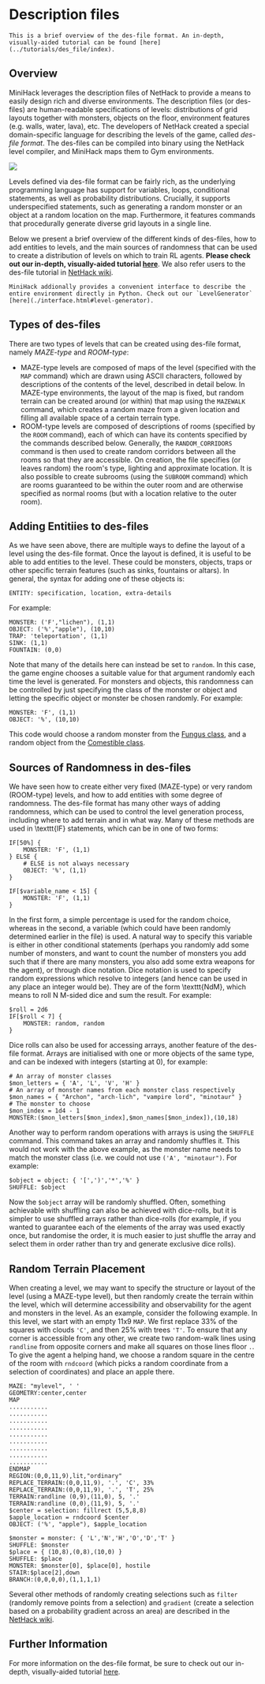 # Description files

````{note}
This is a brief overview of the des-file format. An in-depth, visually-aided tutorial can be found [here](../tutorials/des_file/index).
````

## Overview

MiniHack leverages the description files of NetHack to provide a means to easily design rich and diverse environments. The description files (or des-files) are human-readable specifications of levels: distributions of grid layouts together with monsters, objects on the floor, environment features (e.g. walls, water, lava), etc. The developers of NetHack created a special domain-specific language for describing the levels of the game, called _des-file format_. The des-files can be compiled into binary using the NetHack level compiler, and MiniHack maps them to Gym environments.

![](../imgs/des_file.gif)

Levels defined via des-file format can be fairly rich, as the underlying programming language has support for variables, loops, conditional statements, as well as probability distributions. Crucially, it supports underspecified statements, such as generating a random monster or an object at a random location on the map. Furthermore, it features commands that procedurally generate diverse grid layouts in a single line.

Below we present a brief overview of the different kinds of des-files, how to add entities to levels, and the main sources of randomness that can be used to create a distribution of levels on which to train RL agents. __Please check out our in-depth, visually-aided tutorial [here](../tutorials/des_file/index)__. We also refer users to the des-file tutorial in [NetHack wiki](https://nethackwiki.com/wiki/Des-file_format).

````{note}
MiniHack addionally provides a convenient interface to describe the entire environment directly in Python. Check out our `LevelGenerator` [here](./interface.html#level-generator).
````

## Types of des-files

There are two types of levels that can be created using des-file format, namely *MAZE-type* and *ROOM-type*:
- MAZE-type levels are composed of maps of the level (specified with the `MAP` command) which are drawn using ASCII characters, followed by descriptions of the contents of the level, described in detail below. In MAZE-type environments, the layout of the map is fixed, but random terrain can be created around (or within) that map using the `MAZEWALK` command, which creates a random maze from a given location and filling all available space of a certain terrain type.
- ROOM-type levels are composed of descriptions of rooms (specified by the `ROOM` command), each of which can have its contents specified by the commands described below. Generally, the `RANDOM_CORRIDORS` command is then used to create random corridors between all the rooms so that they are accessible. On creation, the file specifies (or leaves random) the room's type, lighting and approximate location. It is also possible to create subrooms (using the `SUBROOM` command) which are rooms guaranteed to be within the outer room and are otherwise specified as normal rooms (but with a location relative to the outer room).

## Adding Entitiies to des-files

As we have seen above, there are multiple ways to define the layout of a level using the des-file format. Once the layout is defined, it is useful to be able to add entities to the level. These could be monsters, objects, traps or other specific terrain features (such as sinks, fountains or altars). In general, the syntax for adding one of these objects is:
```
ENTITY: specification, location, extra-details
```
For example:
```
MONSTER: ('F',"lichen"), (1,1)
OBJECT: ('%',"apple"), (10,10)
TRAP: 'teleportation', (1,1)
SINK: (1,1)
FOUNTAIN: (0,0)
```

Note that many of the details here can instead be set to `random`. In this case, the game engine chooses a suitable value for that argument randomly each time the level is generated. For monsters and objects, this randomness can be controlled by just specifying the class of the monster or object and letting the specific object or monster be chosen randomly. For example:
```
MONSTER: 'F', (1,1)
OBJECT: '%', (10,10)
```
This code would choose a random monster from the [Fungus class](https://nethackwiki.com/wiki/Fungus), and a random object from the [Comestible class](https://nethackwiki.com/wiki/Comestible).

## Sources of Randomness in des-files

We have seen how to create either very fixed (MAZE-type) or very random (ROOM-type) levels, and how to add entities with some degree of randomness.
The des-file format has many other ways of adding randomness, which can be used to control the level generation process, including where to add terrain and in what way. Many of these methods are used in \texttt{IF} statements, which can be in one of two forms:
```
IF[50%] {
    MONSTER: 'F', (1,1)
} ELSE {
    # ELSE is not always necessary
    OBJECT: '%', (1,1)
}

IF[$variable_name < 15] {
    MONSTER: 'F', (1,1)
}
```
In the first form, a simple percentage is used for the random choice, whereas in the second, a variable (which could have been randomly determined earlier in the file) is used. A natural way to specify this variable is either in other conditional statements (perhaps you randomly add some number of monsters, and want to count the number of monsters you add such that if there are many monsters, you also add some extra weapons for the agent), or through dice notation. Dice notation is used to specify random expressions which resolve to integers (and hence can be used in any place an integer would be). They are of the form \texttt{NdM}, which means to roll N M-sided dice and sum the result. For example:

```
$roll = 2d6
IF[$roll < 7] {
    MONSTER: random, random
}
```

Dice rolls can also be used for accessing arrays, another feature of the des-file format. Arrays are initialised with one or more objects of the same type, and can be indexed with integers (starting at 0), for example:
```
# An array of monster classes
$mon_letters = { 'A', 'L', 'V', 'H' }
# An array of monster names from each monster class respectively
$mon_names = { "Archon", "arch-lich", "vampire lord", "minotaur" }
# The monster to choose
$mon_index = 1d4 - 1
MONSTER:($mon_letters[$mon_index],$mon_names[$mon_index]),(10,18)
```

Another way to perform random operations with arrays is using the `SHUFFLE` command. This command takes an array and randomly shuffles it. This would not work with the above example, as the monster name needs to match the monster class (i.e. we could not use `('A', "minotaur")`. For example:
```
$object = object: { '[',')','*','%' }
SHUFFLE: $object
```
Now the `$object` array will be randomly shuffled. Often, something achievable with shuffling can also be achieved with dice-rolls, but it is simpler to use shuffled arrays rather than dice-rolls (for example, if you wanted to guarantee each of the elements of the array was used exactly once, but randomise the order, it is much easier to just shuffle the array and select them in order rather than try and generate exclusive dice rolls).

## Random Terrain Placement

When creating a level, we may want to specify the structure or layout of the level (using a MAZE-type level), but then randomly create the terrain within the level, which will determine accessibility and observability for the agent and monsters in the level. As an example, consider the following example. In this level, we start with an empty 11x9 `MAP`. We first replace 33% of the squares with clouds `'C'`, and then 25% with trees `'T'`. To ensure that any corner is accessible from any other, we create two random-walk lines using `randline` from opposite corners and make all squares on those lines floor `.`. To give the agent a helping hand, we choose a random square in the centre of the room with `rndcoord` (which picks a random coordinate from a selection of coordinates) and place an apple there.

```
MAZE: "mylevel", ' '
GEOMETRY:center,center
MAP
...........
...........
...........
...........
...........
...........
...........
...........
...........
ENDMAP
REGION:(0,0,11,9),lit,"ordinary"
REPLACE_TERRAIN:(0,0,11,9), '.', 'C', 33%
REPLACE_TERRAIN:(0,0,11,9), '.', 'T', 25%
TERRAIN:randline (0,9),(11,0), 5, '.'
TERRAIN:randline (0,0),(11,9), 5, '.'
$center = selection: fillrect (5,5,8,8)
$apple_location = rndcoord $center
OBJECT: ('%', "apple"), $apple_location

$monster = monster: { 'L','N','H','O','D','T' }
SHUFFLE: $monster
$place = { (10,8),(0,8),(10,0) }
SHUFFLE: $place
MONSTER: $monster[0], $place[0], hostile
STAIR:$place[2],down
BRANCH:(0,0,0,0),(1,1,1,1)
```

Several other methods of randomly creating selections such as `filter` (randomly remove points from a selection) and `gradient` (create a selection based on a probability gradient across an area) are described in the [NetHack wiki](https://nethackwiki.com/wiki/Des-file_format).

## Further Information

For more information on the des-file format, be sure to check out our in-depth, visually-aided tutorial [here](../tutorials/des_file/index).